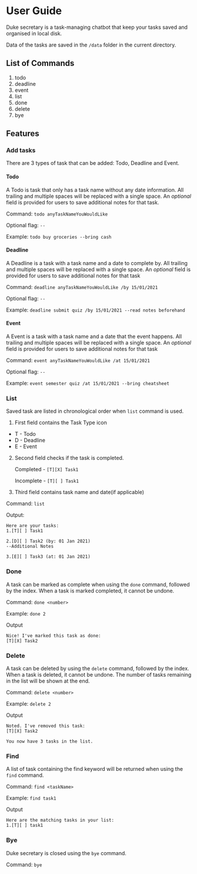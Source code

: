 # User Guide
Duke secretary is a task-managing chatbot that keep your tasks saved and organised in local disk.

Data of the tasks are saved in the `/data` folder in the current directory.

## List of Commands
1. todo
2. deadline
3. event
4. list
5. done 
6. delete
7. bye

## Features 

### Add tasks 
There are 3 types of task that can be added: Todo, Deadline and Event.
#### Todo
A Todo is task that only has a task name without any date information. 
All trailing and multiple spaces will be replaced with a single space.
An <i>optional</i> field is provided for users to save additional notes for that task.

Command: `todo anyTaskNameYouWouldLike`

Optional flag: `--`

Example: `todo buy groceries --bring cash`

#### Deadline
A Deadline is a task with a task name and a date to complete by. 
All trailing and multiple spaces will be replaced with a single space.
An <i>optional</i> field is provided for users to save additional notes for that task

Command: `deadline anyTaskNameYouWouldLike /by 15/01/2021`

Optional flag: `--`

Example: `deadline submit quiz /by 15/01/2021 --read notes beforehand`

#### Event
A Event is a task with a task name and a date that the event happens.
All trailing and multiple spaces will be replaced with a single space.
An <i>optional</i> field is provided for users to save additional notes for that task

Command: `event anyTaskNameYouWouldLike /at 15/01/2021`

Optional flag: `--`

Example: `event semester quiz /at 15/01/2021 --bring cheatsheet`

### List
Saved task are listed in chronological order when `list` command is used.
1. First field contains the Task Type icon
- T - Todo
- D - Deadline
- E - Event

2. Second field checks if the task is completed.
    
    Completed - `[T][X] Task1`

    Incomplete - `[T][ ] Task1`


3. Third field contains task name and date(if applicable)

Command: `list`

Output: 
```
Here are your tasks:
1.[T][ ] Task1

2.[D][ ] Task2 (by: 01 Jan 2021)
--Additional Notes

3.[E][ ] Task3 (at: 01 Jan 2021)
```

### Done
A task can be marked as complete when using the `done` command, followed by the index.
When a task is marked completed, it cannot be undone.

Command: `done <number>`

Example: `done 2`

Output
```
Nice! I've marked this task as done:
[T][X] Task2
```

### Delete
A task can be deleted by using the `delete` command, followed by the index.
When a task is deleted, it cannot be undone. The number of tasks remaining in the list will be shown at the end.

Command: `delete <number>`

Example: `delete 2`

Output
```
Noted. I've removed this task:
[T][X] Task2

You now have 3 tasks in the list.
```

### Find
A list of task containing the find keyword will be returned when using the `find` command.

Command: `find <taskName>`

Example: `find task1`

Output
```
Here are the matching tasks in your list:
1.[T][ ] task1
```

### Bye
Duke secretary is closed using the `bye` command.

Command: `bye`


